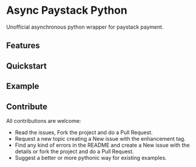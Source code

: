 # Async Paystack Python
Unofficial asynchronous python wrapper for paystack payment.

## Features

## Quickstart


## Example


## Contribute

All contributions are welcome:

- Read the issues, Fork the project and do a Pull Request.
- Request a new topic creating a New issue with the enhancement tag.
- Find any kind of errors in the README and create a New issue with the details or fork the project and do a Pull Request.
- Suggest a better or more pythonic way for existing examples.
